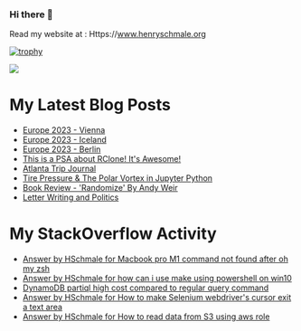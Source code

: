 ### Hi there 👋

Read my website at : Https://www.henryschmale.org

[![trophy](https://github-profile-trophy.vercel.app/?username=hschmale16&theme=onedark)](https://github.com/ryo-ma/github-profile-trophy)

![](https://oosbvkzj53.execute-api.us-east-1.amazonaws.com/hit?url=https://github.com/hschmale16)

# My Latest Blog Posts
<!-- BLOG-POST-LIST:START -->
- [Europe 2023 - Vienna](https://www.henryschmale.org/2023/08/03/vienna.html)
- [Europe 2023 - Iceland](https://www.henryschmale.org/2023/07/05/iceland.html)
- [Europe 2023 - Berlin](https://www.henryschmale.org/2023/06/29/berlin.html)
- [This is a PSA about RClone! It&#39;s Awesome!](https://www.henryschmale.org/2023/04/10/rclone-gdrive-psa.html)
- [Atlanta Trip Journal](https://www.henryschmale.org/2023/03/17/atlanta.html)
- [Tire Pressure &amp; The Polar Vortex in Jupyter Python](https://www.henryschmale.org/2023/02/05/TirePressure.html)
- [Book Review - &#39;Randomize&#39; By Andy Weir](https://www.henryschmale.org/2023/01/27/randomize.html)
- [Letter Writing and Politics](https://www.henryschmale.org/2023/01/05/letter-politics.html)
<!-- BLOG-POST-LIST:END -->

# My StackOverflow Activity
<!-- STACKOVERFLOW:START -->
- [Answer by HSchmale for Macbook pro M1 command not found after oh my zsh](https://stackoverflow.com/questions/74017859/macbook-pro-m1-command-not-found-after-oh-my-zsh/74017917#74017917)
- [Answer by HSchmale for how can i use make using powershell on win10](https://stackoverflow.com/questions/74016459/how-can-i-use-make-using-powershell-on-win10/74016524#74016524)
- [DynamoDB partiql high cost compared to regular query command](https://stackoverflow.com/questions/72524216/dynamodb-partiql-high-cost-compared-to-regular-query-command)
- [Answer by HSchmale for How to make Selenium webdriver&#39;s cursor exit a text area](https://stackoverflow.com/questions/72441228/how-to-make-selenium-webdrivers-cursor-exit-a-text-area/72441276#72441276)
- [Answer by HSchmale for How to read data from S3 using aws role](https://stackoverflow.com/questions/72441172/how-to-read-data-from-s3-using-aws-role/72441240#72441240)
<!-- STACKOVERFLOW:END -->

